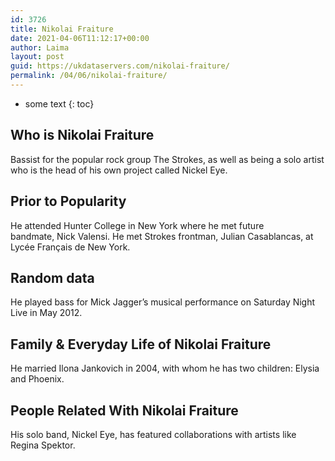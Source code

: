 ```yaml
---
id: 3726
title: Nikolai Fraiture
date: 2021-04-06T11:12:17+00:00
author: Laima
layout: post
guid: https://ukdataservers.com/nikolai-fraiture/
permalink: /04/06/nikolai-fraiture/
---
```


* some text
{: toc}


## Who is Nikolai Fraiture
                  
                  
                  
Bassist for the popular rock group The Strokes, as well as being a solo artist who is the head of his own project called Nickel Eye.
                  
              
            
              
            
                
                
                
## Prior to Popularity
                  
                  
                  
He attended Hunter College in New York where he met future bandmate, Nick Valensi. He met Strokes frontman, Julian Casablancas, at Lycée Français de New York.
                  
              
            
              
            
                
                
                
## Random data
                  
                  
                  
He played bass for Mick Jagger&#8217;s musical performance on Saturday Night Live in May 2012.
                  
              
            
              
            
                
                
                
## Family & Everyday Life of Nikolai Fraiture
                  
                  
                  
He married Ilona Jankovich in 2004, with whom he has two children: Elysia and Phoenix.
                  
              
            
              
            
                
                
                
## People Related With Nikolai Fraiture
                  
                  
                  
His solo band, Nickel Eye, has featured collaborations with artists like Regina Spektor.
                  
              
            
              
            
                
              
            
              
              
            
            
              
            
          
          
          